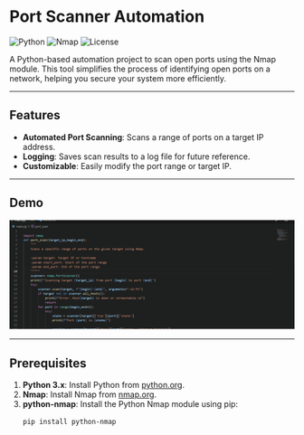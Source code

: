 # Port Scanner Automation

![Python](https://img.shields.io/badge/Python-3.x-blue)
![Nmap](https://img.shields.io/badge/Nmap-7.x-orange)
![License](https://img.shields.io/badge/License-MIT-green)

A Python-based automation project to scan open ports using the Nmap module. This tool simplifies the process of identifying open ports on a network, helping you secure your system more efficiently.

---

## Features
- **Automated Port Scanning**: Scans a range of ports on a target IP address.
- **Logging**: Saves scan results to a log file for future reference.
- **Customizable**: Easily modify the port range or target IP.

---

## Demo
![Screenshot](Animation.gif)



---

## Prerequisites
1. **Python 3.x**: Install Python from [python.org](https://www.python.org/).
2. **Nmap**: Install Nmap from [nmap.org](https://nmap.org/download.html).
3. **python-nmap**: Install the Python Nmap module using pip:
   ```bash
   pip install python-nmap
